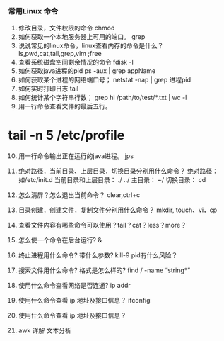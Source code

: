 ### 常用Linux 命令
1. 修改目录，文件权限的命令 
  chmod
2. 如何获取一个本地服务器上可用的端口。
grep
3. 说说常见的linux命令，linux查看内存的命令是什么？
ls,pwd,cat,tail,grep,vim ;free
4. 查看系统磁盘空间剩余情况的命令
fdisk -l
5. 如何获取java进程的pid
ps -aux | grep appName
6. 如何获取某个进程的网络端口号；
netstat -nap | grep 进程pid
7. 如何实时打印日志
tail
8. 如何统计某个字符串行数；
grep hi /path/to/test/*.txt | wc -l
9. 用一行命令查看文件的最后五行。
# tail  -n 5 /etc/profile
10. 用一行命令输出正在运行的java进程。
jps
11. 绝对路径，当前目录、上层目录，切换目录分别用什么命令？
绝对路径： 如/etc/init.d
当前目录和上层目录： ./  ../
主目录： ~/
切换目录： cd

12. 怎么清屏？怎么退出当前命令？
clear,ctrl+c
13. 目录创建，创建文件，复制文件分别用什么命令？
mkdir, touch、vi，cp

14. 查看文件内容有哪些命令可以使用？tail？cat？less？more？
15. 怎么使一个命令在后台运行? &
16. 终止进程用什么命令? 带什么参数? kill-9 pid有什么风险？
17. 搜索文件用什么命令? 格式是怎么样的? 
find / -name “string*”
18. 使用什么命令查看网络是否连通?
ip addr
19. 使用什么命令查看 ip 地址及接口信息？
ifconfig
19. 使用什么命令查看 ip 地址及接口信息？
20. awk 详解
文本分析

